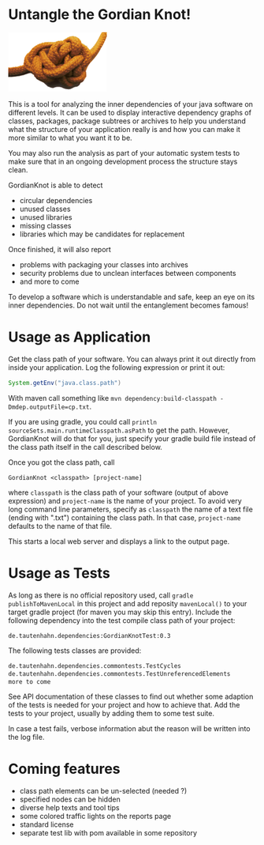 # Untangle the Gordian Knot!
![Logo](src/main/resources/frontend/knot.png)

This is a tool for analyzing the inner dependencies of your java software
on different levels. It can be used to display interactive
dependency graphs of classes, packages, package subtrees or archives
to help you understand what the structure of your application really is
and how you can make it more similar to what you want it to be.

You may also run the analysis as part of your automatic system tests to
make sure that in an ongoing development process the structure stays clean.

GordianKnot is able to detect
- circular dependencies
- unused classes
- unused libraries
- missing classes
- libraries which may be candidates for replacement

Once finished, it will also report
- problems with packaging your classes into archives
- security problems due to unclean interfaces between components
- and more to come

To develop a software which is understandable and safe, keep an eye on its inner dependencies.
Do not wait until the entanglement becomes famous!

# Usage as Application

Get the class path of your software. You can always print it out directly from inside your application.
Log the following expression or print it out:

```java
System.getEnv("java.class.path")
```
With maven call something like `mvn dependency:build-classpath -Dmdep.outputFile=cp.txt`.

If you are using gradle, you could call `println sourceSets.main.runtimeClasspath.asPath` to get the path.
However, GordianKnot will do that for you, just specify your gradle build file instead of the class path
itself in the call described below.

Once you got the class path, call

```
GordianKnot <classpath> [project-name]
```
where `classpath` is the class path of your software (output of above expression) and `project-name` 
is the name of your project.
To avoid very long command line parameters, specify as `classpath` the name of a text file (ending with ".txt") containing
the class path. In that case, `project-name` defaults to the name of that file.

This starts a local web server and displays a link to the output page.

# Usage as Tests

As long as there is no official repository used, call `gradle publishToMavenLocal` in this project and add reposity 
`mavenLocal()` to your target gradle project (for maven you may skip this entry).
Include the following dependency into the test compile class path of your project:

```
de.tautenhahn.dependencies:GordianKnotTest:0.3
```
The following tests classes are provided:

```
de.tautenhahn.dependencies.commontests.TestCycles
de.tautenhahn.dependencies.commontests.TestUnreferencedElements
more to come
```
See API documentation of these classes to find out whether some adaption of the tests is needed for your project and how to achieve that. Add the tests to your project, usually by adding them to some test suite.

In case a test fails, verbose information abut the reason will be written into the log file.

# Coming features

- class path elements can be un-selected (needed ?)
- specified nodes can be hidden
- diverse help texts and tool tips
- some colored traffic lights on the reports page
- standard license
- separate test lib with pom available in some repository
